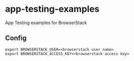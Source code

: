 # app-testing-examples
App Testing examples for BrowserStack

## Config
```
export BROWSERSTACK_USER=<browserstack user name>
export BROWSERSTACK_ACCESS_KEY=<browserstack access key>
```
